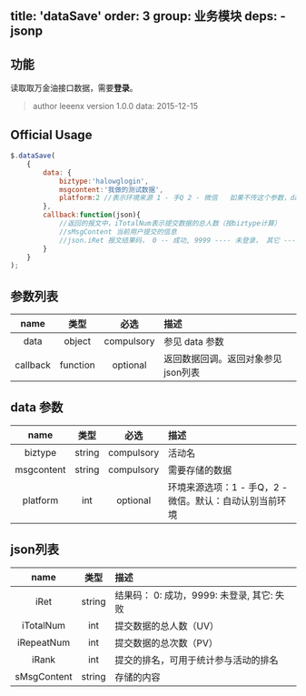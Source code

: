title: 'dataSave'
order: 3
group: 业务模块
deps:
	- jsonp
---

## 功能

读取取万金油接口数据，需要**登录**。

> author leeenx
> version 1.0.0
> data: 2015-12-15

## Official Usage

```javascript
$.dataSave(
	{
		data: {
            biztype:'halowglogin',
            msgcontent:'我做的测试数据',
            platform:2 //表示环境来源 1 - 手Q 2 - 微信   如果不传这个参数，datasave会自动检测当前环境
        },
		callback:function(json){
            //返回的报文中，iTotalNum表示提交数据的总人数（按biztype计算）
            //sMsgContent 当前用户提交的信息
            //json.iRet 报文结果码， 0 -- 成功, 9999 ---- 未登录， 其它 ---- 失败
		}
	}
);
```
## 参数列表

| name | 类型 | 必选 | 描述 |
| :----: | :----: | :----: | :---- |
| data | object | compulsory | 参见 data 参数 |
| callback | function | optional | 返回数据回调。返回对象参见 json列表 |

## data 参数

| name | 类型 | 必选 | 描述 |
| :----: | :----: | :----: | :---- |
| biztype | string | compulsory | 活动名 |
| msgcontent | string | compulsory | 需要存储的数据 |
| platform | int | optional | 环境来源选项：1 - 手Q，2 - 微信。默认：自动认别当前环境 |

## json列表

| name | 类型 | 描述 |
| :----: | :----: | :---- |
| iRet | string | 结果码： 0: 成功，9999: 未登录, 其它: 失败 |
| iTotalNum | int | 提交数据的总人数（UV） |
| iRepeatNum | int | 提交数据的总次数（PV） |
| iRank | int | 提交的排名，可用于统计参与活动的排名 |
| sMsgContent | string | 存储的内容 |

